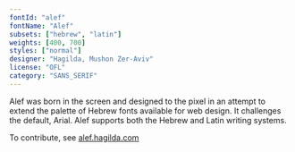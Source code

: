 ```yaml
---
fontId: "alef"
fontName: "Alef"
subsets: ["hebrew", "latin"]
weights: [400, 700]
styles: ["normal"]
designer: "Hagilda, Mushon Zer-Aviv"
license: "OFL"
category: "SANS_SERIF"
---
```


<p>
Alef was born in the screen and designed to the pixel in an attempt to extend the palette of Hebrew fonts available for web design.
It challenges the default, Arial.
Alef supports both the Hebrew and Latin writing systems. 
</p>
<p>
To contribute, see <a href="http://alef.hagilda.com">alef.hagilda.com</a>
</p>
